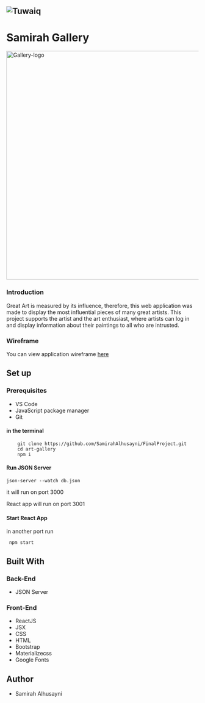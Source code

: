 

![Tuwaiq](https://i.ibb.co/SV2BSn5/tuwaiq.png)
----
# Samirah Gallery



<img src="https://i.ibb.co/4WKWh4Y/Logo.png" alt="Gallery-logo" width=600>


### Introduction 
Great Art is measured by its influence, therefore, this web application was made to display the most influential pieces of many great artists.
This project supports the artist and the art enthusiast, where artists can log in and display information about their paintings to all who are intrusted.

### Wireframe  
<p>You can view application wireframe <a href="https://wireframe.cc/pro/pp/94731482c452947" rel="nofollow">here</a></p> 



<div dir="ltr" >

## Set up  
### Prerequisites
- VS Code
- JavaScript package manager 
- Git

#### in the terminal
``` 
    git clone https://github.com/SamirahAlhusayni/FinalProject.git
    cd art-gallery
    npm i 
```
#### Run JSON Server 
``` 
json-server --watch db.json 
```
it will run on port 3000

React app will run on port 3001



#### Start React App
in another port run
```
 npm start
  ```


## Built With
### Back-End    
- JSON Server

### Front-End
- ReactJS 
- JSX
- CSS 
 - HTML
 - Bootstrap 
 - Materializecss
 - Google Fonts

## Author
- Samirah Alhusayni

</div>
</div>
